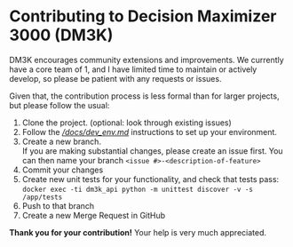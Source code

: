Contributing to Decision Maximizer 3000 (DM3K)
=========

DM3K encourages community extensions and improvements.  We currently have a core team of 1, and I have limited time to maintain or actively develop, so please be patient with any requests or issues.  

Given that, the contribution process is less formal than for larger projects, but please follow the usual:
1. Clone the project.  (optional: look through existing issues)
2.  Follow the [*/docs/dev_env.md*](/docs/dev_env.md) instructions to set up your environment.
3. Create a new branch. <br>
 If you are making substantial changes, please create an issue first.  You can then name your branch `<issue #>-<description-of-feature>`
4. Commit your changes  
5. Create new unit tests for your functionality, and check that tests pass: `docker exec -ti dm3k_api python -m unittest discover -v -s /app/tests`
6. Push to that branch
7. Create a new Merge Request in GitHub

__Thank you for your contribution!__ Your help is very much appreciated.